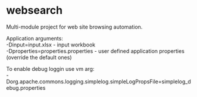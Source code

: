 websearch
=========

Multi-module project for web site browsing automation.

Application arguments:</br>
-Dinput=input.xlsx - input workbook</br>
-Dproperties=properties.properties - user defined application properties (override the default ones)

To enable debug loggin use vm arg:</br> -Dorg.apache.commons.logging.simplelog.simpleLogPropsFile=simplelog_debug.properties
